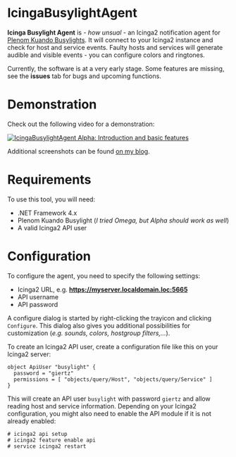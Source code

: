 # IcingaBusylightAgent
**Icinga Busylight Agent** is - *how unsual* - an Icinga2 notification agent for [Plenom Kuando Busylights](http://www.plenom.com/). It will connect to your Icinga2 instance and check for host and service events. Faulty hosts and services will generate audible and visible events - you can configure colors and ringtones.

Currently, the software is at a very early stage. Some features are missing, see the **issues** tab for bugs and upcoming functions.

# Demonstration
Check out the following video for a demonstration:

[![IcingaBusylightAgent Alpha: Introduction and basic features ](http://img.youtube.com/vi/s72KDg8Tl7M/0.jpg)](http://www.youtube.com/watch?v=s72KDg8Tl7M)

Additional screenshots can be found [on my blog](http://www.stankowic-development.net/?p=7840&lang=en).

# Requirements
To use this tool, you will need:
- .NET Framework 4.x
- Plenom Kuando Busylight (*I tried Omega, but Alpha should work as well*)
- A valid Icinga2 API user

# Configuration
To configure the agent, you need to specify the following settings:
- Icinga2 URL, e.g. **https://myserver.localdomain.loc:5665**
- API username
- API password

A configure dialog is started by right-clicking the trayicon and clicking ``Configure``. This dialog also gives you additional possibilities for customization (*e.g. sounds, colors, hostgroup filters,...*).

To create an Icinga2 API user, create a configuration file like this on your Icinga2 server:
```
object ApiUser "busylight" {
  password = "giertz"
  permissions = [ "objects/query/Host", "objects/query/Service" ]
}
```

This will create an API user ``busylight`` with password ``giertz`` and allow reading host and service information. Depending on your Icinga2 configuration, you might also need to enable the API module if it is not already enabled:
```
# icinga2 api setup
# icinga2 feature enable api
# service icinga2 restart
```
